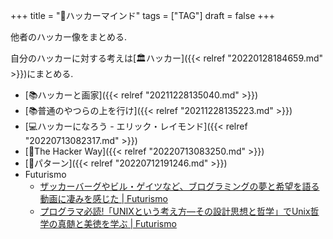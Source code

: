 +++
title = "🔖ハッカーマインド"
tags = ["TAG"]
draft = false
+++

他者のハッカー像をまとめる.

自分のハッカーに対する考えは[🏛ハッカー]({{< relref "20220128184659.md" >}})にまとめる.

-   [📚ハッカーと画家]({{< relref "20211228135040.md" >}})
-   [📚普通のやつらの上を行け]({{< relref "20211228135223.md" >}})
-   [💻ハッカーになろう - エリック・レイモンド]({{< relref "20220713082317.md" >}})
-   [📝The Hacker Way]({{< relref "20220713083250.md" >}})
-   [📝パターン]({{< relref "20220712191246.md" >}})
-   Futurismo
    -   [ザッカーバーグやビル・ゲイツなど、ブログラミングの夢と希望を語る動画に凄みを感じた | Futurismo](https://futurismo.biz/archives/1235/)
    -   [プログラマ必読!「UNIXという考え方―その設計思想と哲学」でUnix哲学の真髄と美徳を学ぶ | Futurismo](https://futurismo.biz/archives/1500/)
